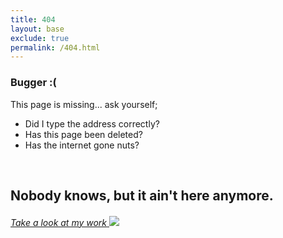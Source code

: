 ```yaml
---
title: 404
layout: base
exclude: true
permalink: /404.html
---
```


<section>
  <div>
    <article>
      <h1>Bugger :(</h1>
      <p>This page is missing... ask yourself;</p>
      <ul>
        <li>Did I type the address correctly?</li>
        <li>Has this page been deleted?</li>
        <li>Has the internet gone nuts?</li>
      </ul>
      <br>
      <h2>Nobody knows, but it ain't here anymore.</h2>
       <a class="cta" href="{{ site.siteurl }}{{ site.baseurl }}/portfolio/index.html" title="Portfolio"><h6><span>Take a look at my work</span> <img src="{{ site.siteurl }}{{ site.baseurl }}/assets/img/arrow-blue.png"></h6></a>
    </article>
  </div>
</section>